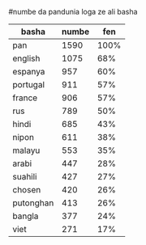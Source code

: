 #numbe da pandunia loga ze ali basha

| basha | numbe | fen |
|-------|-------|-----|
| pan | 1590 | 100% |
| english | 1075 | 68% |
| espanya | 957 | 60% |
| portugal | 911 | 57% |
| france | 906 | 57% |
| rus | 789 | 50% |
| hindi | 685 | 43% |
| nipon | 611 | 38% |
| malayu | 553 | 35% |
| arabi | 447 | 28% |
| suahili | 427 | 27% |
| chosen | 420 | 26% |
| putonghan | 413 | 26% |
| bangla | 377 | 24% |
| viet | 271 | 17% |
